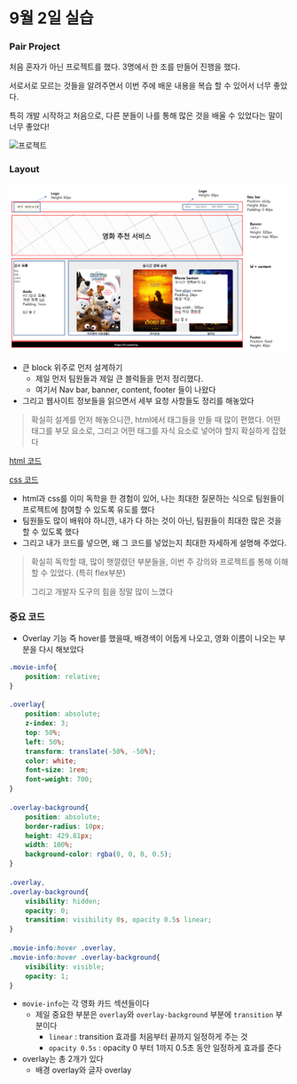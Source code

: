 # 9월 2일 실습

### Pair Project

처음 혼자가 아닌 프로젝트를 했다. 3명에서 한 조를 만들어 진행을 했다.

서로서로 모르는 것들을 알려주면서 이번 주에 배운 내용을 복습 할 수 있어서 너무 좋았다.

특히 개발 시작하고 처음으로, 다른 분들이 나를 통해 많은 것을 배울 수 있었다는 말이 너무 좋았다!



![프로젝트](README.assets/프로젝트.gif)



### Layout

![project_layout](README.assets/project_layout.png)

- 큰 block 위주로 먼저 설계하기
  - 제일 먼저 팀원들과 제일 큰 블럭들을 먼저 정리했다.
  - 여기서 Nav bar, banner, content, footer 들이 나왔다
- 그리고 웹사이트 정보들을 읽으면서 세부 요청 사항들도 정리를 해놓았다

> 확실히 설계를 먼저 해놓으니깐, html에서 태그들을 만들 때 많이 편했다. 어떤 태그를 부모 요소로, 그리고 어떤 태그를 자식 요소로 넣어야 할지 확실하게 잡혔다



[html 코드](./index.html)

[css 코드](./index.css)

- html과 css를 이미 독학을 한 경험이 있어, 나는 최대한 질문하는 식으로 팀원들이 프로젝트에 참여할 수 있도록 유도를 했다
- 팀원들도 많이 배워야 하니깐, 내가 다 하는 것이 아닌, 팀원들이 최대한 많은 것을 할 수 있도록 했다
- 그리고 내가 코드를 넣으면, 왜 그 코드를 넣었는지 최대한 자세하게 설명해 주었다.

> 확실히 독학할 때, 많이 햇깔렸던 부분들을, 이번 주 강의와 프로젝트를 통해 이해할 수 있었다. (특히 flex부분)
>
> 그리고 개발자 도구의 힘을 정말 많이 느꼈다



### 중요 코드

- Overlay 기능 즉 hover를 했을때, 배경색이 어둡게 나오고, 영화 이름이 나오는 부분을 다시 해보았다

```css
.movie-info{
    position: relative;
}

.overlay{
    position: absolute;
    z-index: 3;
    top: 50%;
    left: 50%;
    transform: translate(-50%, -50%);
    color: white;
    font-size: 1rem;
    font-weight: 700;
}

.overlay-background{
    position: absolute;
    border-radius: 10px;
    height: 429.81px;
    width: 100%;
    background-color: rgba(0, 0, 0, 0.5);
}

.overlay,
.overlay-background{
    visibility: hidden;
    opacity: 0;
    transition: visibility 0s, opacity 0.5s linear;
}

.movie-info:hover .overlay,
.movie-info:hover .overlay-background{
    visibility: visible;
    opacity: 1;
}
```

- `movie-info`는 각 영화 카드 섹션들이다
  - 제일 중요한 부분은 `overlay`와 `overlay-background` 부분에 `transition` 부분이다
    - `linear` : transition 효과를 처음부터 끝까지 일정하게 주는 것
    - `opacity 0.5s` : opacity 0 부터 1까지 0.5초 동안 일정하게 효과를 준다
- overlay는 총 2개가 있다
  - 배경 overlay와 글자 overlay